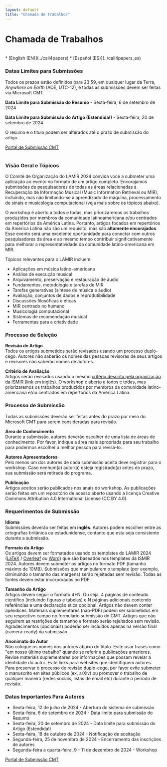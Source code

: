 ```yaml
---
layout: default
title: "Chamada de Trabalhos"
---
```


# Chamada de Trabalhos

<br>
* [English (EN)](../call4papers)
* [Español (ES)](../call4papers_es)
<br>

### Datas Limites para Submissões

Todos os prazos estão definidos para 23:59, em qualquer lugar da Terra, _Anywhere on Earth_ (AOE, UTC-12), e todas as submissões devem ser feitas via Microsoft CMT.

**Data Limite para Submissão do Resumo** - Sexta-feira, 6 de setembro de 2024

**Data Limite para Submissão do Artigo (Estendida!)** - Sexta-feira, 20 de setembro de 2024

O resumo e o título podem ser alterados até o prazo de submissão do artigo.

<div class="row justify-content-center">
  <a class="submission-btn" href="https://cmt3.research.microsoft.com/LAMIR2024">Portal de Submissão CMT</a>
</div>
<br>

### Visão Geral e Tópicos
O Comitê de Organização do LAMIR 2024 convida você a submeter uma aplicação ao
evento no formato de um artigo completo. Encorajamos submissões de pesquisadores
de todas as áreas relacionadas à Recuperação de Informação Musical (Music
Information Retrieval ou MIR), incluindo, mas não limitando-se a aprendizado de
máquina, processamento de sinais e musicologia computacional (veja mais sobre os
tópicos abaixo).

O workshop é aberto a todos e todas, mas priorizaremos os trabalhos produzidos
por membros da comunidade latinoamericana e/ou centrados em repertórios da
América Latina. Portanto, artigos focados em repertórios da América Latina não
são um requisito, mas são **altamente encorajados**. Esse evento será uma excelente
oportunidade para conectar com outros pesquisadores da área e ao mesmo tempo
contribuir significativamente para melhorar a representatividade da comunidade
latino-americana em MIR.

Tópicos relevantes para o LAMIR incluem:
* Aplicações em música latino-americana
* Análise de execução musical
* Arquivamento, preservação e restauração de áudio
* Fundamentos, metodologia e tarefas de MIR
* Tarefas generativas (síntese de música e áudio)
* Avaliação, conjuntos de dados e reprodutibilidade
* Discussões filosóficas e éticas
* MIR centrado no humano
* Musicologia computacional
* Sistemas de recomendação musical
* Ferramentas para a criatividade

### Processo de Seleção

**Revisão de Artigo**
<br>Todos os artigos submetidos serão revisados usando um processo duplo-cego.
Autores não saberão os nomes das pessoas revisoras de seus artigos e revisores
não saberão nomes de autores.

**Critério de Avaliação**
<br>Artigos serão revisados usando o mesmo [critério descrito pela organização da ISMIR (link em inglês)](https://ismir.net/reviewer-guidelines/).
O workshop é aberto a todos e todas, mas priorizaremos os trabalhos produzidos
por membros da comunidade latino-americana e/ou centrados em repertórios da América
Latina.

### Processo de Submissão
Todas as submissões deverão ser feitas antes do prazo por meio do Microsoft CMT
para serem consideradas para revisão.

**Área de Conhecimento**
<br>Durante a submissão, autores deverão escolher de uma lista de áreas de
conhecimento. Por favor, indique a área mais apropriada para seu trabalho para
podermos escolher a melhor pessoa para revisá-lo.

**Autores Apresentadores**
<br>Pelo menos um dos autores de cada submissão aceita deve registrar para o
workshop. Caso nenhum(a) autor(a) esteja registrado(a) antes do prazo, sua
submissão será retirada do programa.

**Publicação**
<br>Artigos aceitos serão publicados nos anais do workshop. As publicações
serão feitas em um repositório de acesso aberto usando a licença Creative
Commons Attribution 4.0 International License (CC BY 4.0).


### Requerimentos de Submissão

**Idioma**
<br>Submissões deverão ser feitas em **inglês**. Autores podem escolher entre as
ortografias britânica ou estadunidense, contanto que esta seja consistente
durante a submissão.

**Formato do Artigo**
<br>Os artigos devem ser formatados usando os templates do LAMIR 2024
([LaTeX](https://github.com/lamir-workshop/paper_templates/blob/master/2024/latex)
/ [Overleaf](https://www.overleaf.com/latex/templates/paper-template-for-lamir-2024/fbvfwxymhhpb)
ou
[Word](https://github.com/lamir-workshop/paper_templates/tree/master/2024/word))
que são baseados nos templates da ISMIR 2024. Autores devem submeter os
artigos no formato PDF (tamanho máximo de 10MB). Submissões que manipularem o
template (por exemplo, diminuindo o tamanho das margens) serão rejeitadas sem
revisão. Todas as fontes devem estar incorporadas no PDF.


**Tamanho do Artigo**
<br>Artigos devem seguir o formato 4+N. Ou seja, 4 páginas de conteúdo
científico (incluindo figuras e tabelas) e N páginas adicionais contendo
referências e uma declaração ética opcional. Artigos não devem conter apêndices.
Materiais suplementares (não-PDF) podem ser submetidos em seu respectivo campo
no formulário submissão do CMT. Artigos que não seguirem as restrições de
tamanho e formato serão rejeitados sem revisão. Agradecimentos (opcionais)
poderão ser incluídos apenas na versão final (camera-ready) da submissão.

**Anonimato do Autor**
<br>Não coloque os nomes dos autores abaixo do título. Evite usar frases como
"em nosso último trabalho" quando se referir à publicações anteriores. Revise
materiais suplementares por informações que possam revelar a identidade do
autor. Evite links para websites que identifiquem autores. Para preservar o
processo de revisão duplo-cego, por favor evite submeter o manuscrito em sites
públicos (ex, arXiv) ou promover o trabalho de qualquer maneira (redes sociais,
listas de email etc) durante o período de revisão.


### Datas Importantes Para Autores
* Sexta-feira, 12 de julho de 2024 - Abertura do sistema de submissão
* Sexta-feira, 6 de setembro de 2024 - Data limite para submissão do Resumo
* Sexta-feira, 20 de setembro de 2024 - Data limite para submissão do Artigo (Estendida!)
* Sexta-feira, 18 de outubro de 2024 - Notificação de aceitação
* Segunda-feira, 25 de novembro de 2024 - Encerramento das inscrições de autores
* Segunda-feira a quarta-feira, 9 - 11 de dezembro de 2024 - Workshop

<div class="row justify-content-center">
  <a class="submission-btn" href="https://cmt3.research.microsoft.com/LAMIR2024">Portal de Submissão CMT</a>
</div>
<br>
